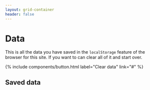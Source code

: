 ```yaml
---
layout: grid-container
header: false
---
```


# Data

This is all the data you have saved in the `localStorage` feature of the browser for this site. If you want to can clear all of it and start over.

{% include components/button.html label="Clear data" link="#" %}

## Saved data

<script>
if (localStorage.length == 0) {
    document.write('<p>You have not saved any data yet.</p>');
} else {
    document.write('<table id="list-of-data" class="usa-table">');
    document.write('<thead><tr><th scope="col">Key</th><th scope="col">Value</th></tr></thead>');
    for (var i = 0; i < localStorage.length; i++){
        $('#list-of-data').append('<tr><td>' + localStorage.key(i) + '</td><td>' + localStorage.getItem(localStorage.key(i)) + '</td></tr>');
    }
    document.write('</table>');
}

$('#clear-data').on('click', function(){
    window.localStorage.clear();
    window.location.reload();
});
</script>